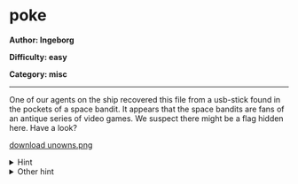 # poke
**Author: Ingeborg**

**Difficulty: easy**

**Category: misc**

---

One of our agents on the ship recovered this file from a usb-stick found in 
the pockets of a space bandit. It appears that the space bandits are fans of 
an antique series of video games. We suspect there might be a flag hidden 
here. Have a look? 


[download unowns.png](uploads/unowns.png)

<details><summary>Hint</summary><p>
There are many ways to hide data in images, try to google the most common 
methods and tools used.
</p></details>

<details><summary>Other hint</summary><p> 
Remember to surround the flag with "TG20", so that the delivered flag is 
"TG20{"flag you found"}" 

The flag may or may not be split into two or more pieces. The final flag 
should be put together to form a full sentence.
</p></details>

